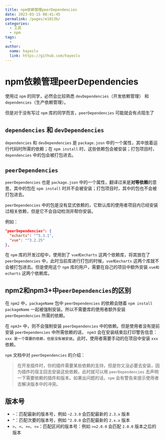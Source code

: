 ```yaml
---
title: npm依赖管理peerDependencies
date: 2023-03-15 08:41:45
permalink: /pages/e1813b/
categories:
  - 工具
  - npm
tags:
  - 
author: 
  name: hayeslv
  link: https://github.com/hayeslv
---
```

# npm依赖管理peerDependencies

使用过 `npm` 的同学，必然会比较熟悉 `devDependencies`（开发依赖管理） 和 `dependencies`（生产依赖管理）。

但是对于没有写过 `npm` 库的同学而言，`peerDependencies` 可能就会有点陌生了



## `dependencies` 和 `devDependencies`

`dependencies` 和 `devDependencies` 是 `package.josn` 中的一个属性，其中放着运行代码时所需的依赖；在 `npm install` 时，这些依赖包会被安装；打包项目时， `dependencies` 中的包会被打包进去。



## `peerDependencies`

`peerDependencies` 也是 `package.json` 中的一个属性，翻译过来是**对等依赖**的意思，其中的包在 `npm install` 时并不会被安装；打包项目时，其中的包也不会被打包进去。

`peerDependencies` 中的包是没有显式依赖的，它默认库的使用者项目内已经安装过相关依赖，但是它不会自动检测并帮你安装。

例如：

```json
"peerDependencies": {
  "echarts": "^5.3.1",
  "vue": "^3.2.25"
},
```

在 `npm` 库的开发过程中，使用到了 `vue和echarts` 这两个依赖库，将其放在了 `peerDependencies` 中，此时当前库进行打包的时候，`vue和echarts` 这两个库就不会被打包进去。但是使用这个 `npm` 库的用户，需要在自己的项目中额外安装 `vue和echarts` 这两个依赖库。



## npm2和npm3+中`peerDependencies`的区别

在 `npm2` 中，`packageName` 包中 `peerDependencies` 的依赖会随着 `npm install packageName` 一起被强制安装。所以不需要库的使用者额外安装 `peerDependencies` 所需的依赖。

在 `npm3+` 中，则不会强制安装 `peerDependencies` 中的依赖。但是使用者没有提前安装 `peerDependencies` 中所需依赖的话， `npm3` 会在安装结束后打印警告信息：`xxx 是一个需要的依赖，但是没有被安装`。此时，使用者需要手动的在项目中安装 `xxx` 依赖。



`npm` 文档中对 `peerDependencies` 的介绍：

> 在开发插件时，你的插件需要某些依赖的支持，但是你又没必要去安装，因为插件的宿主回去安装这些依赖。此时就可以用 `peerDependencies` 去声明一下需要依赖的插件和版本。如果出问题的话，`npm` 会有警告来提示使用者去解决版本中的冲突。



## 版本号

- `~`：匹配最新的版本号，例如 `~2.3.0` 会匹配最新的 `2.3.x` 版本
- `^`：匹配次要的版本号，例如 `^2.0.0` 会匹配最新的 `2.x.x` 版本
- `>`、`<`、`>=`、`<=`：匹配区间的版本号：例如 `>=2.0.0` 会匹配 `2.0.0` 版本之后的版本









